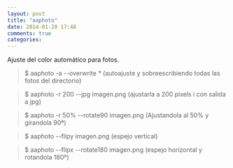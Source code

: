 ```yaml
---
layout: post
title: "aaphoto"
date: 2014-01-28 17:48
comments: true
categories: 
---
```

Ajuste del color automático para fotos. 

>$ aaphoto -a --overwrite * (autoajuste y sobreescribiendo todas las fotos del directorio) 

>$ aaphoto -r 200 --jpg imagen.png (ajustarla a 200 pixels i con salida a jpg) 

>$ aaphoto -r 50% --rotate90 imagen.png (Ajustandola al 50% y girandola 90ª) 

>$ aaphoto --flipy imagen.png (espejo vertical) 

>$ aaphoto --flipx --rotate180 imagen.png (espejo horizontal y rotandola 180º)

